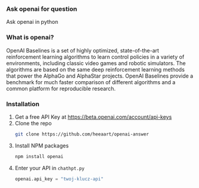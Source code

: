 ### Ask openai for question
Ask openai in python

### What is openai?
OpenAI Baselines is a set of highly optimized, state-of-the-art reinforcement learning algorithms to learn control policies in a variety of environments, including classic video games and robotic simulators. The algorithms are based on the same deep reinforcement learning methods that power the AlphaGo and AlphaStar projects. OpenAI Baselines provide a benchmark for much faster comparison of different algorithms and a common platform for reproducible research.

### Installation

1. Get a free API Key at https://beta.openai.com/account/api-keys
2. Clone the repo
   ```sh
   git clone https://github.com/heeaart/openai-answer
   ```
3. Install NPM packages
   ```sh
   npm install openai
   ```
4. Enter your API in `chathpt.py`
   ```py
   openai.api_key = "twoj-klucz-api"
   ```
